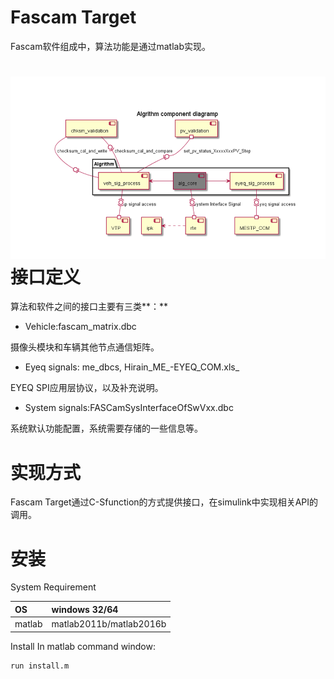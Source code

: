 # Fascam Target

Fascam软件组成中，算法功能是通过matlab实现。

# ![](/assets/software_arch.png)接口定义

算法和软件之间的接口主要有三类**：**

* Vehicle:fascam\_matrix.dbc

摄像头模块和车辆其他节点通信矩阵。

* Eyeq signals: me_dbcs, Hirain\_ME_-EYEQ\_COM.xls\_

EYEQ SPI应用层协议，以及补充说明。

* System signals:FASCamSysInterfaceOfSwVxx.dbc

系统默认功能配置，系统需要存储的一些信息等。

# 实现方式

Fascam Target通过C-Sfunction的方式提供接口，在simulink中实现相关API的调用。

# 安装

System Requirement

|  OS|   windows 32/64|
| :--- | :--- |
| matlab| matlab2011b/matlab2016b |


Install
In matlab command window:


```
run install.m 
```



